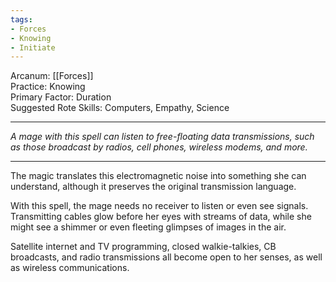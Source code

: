 ```yaml
---
tags:
- Forces
- Knowing
- Initiate
---
```


Arcanum: [[Forces]]\
Practice: Knowing\
Primary Factor: Duration\
Suggested Rote Skills: Computers, Empathy, Science

---

_A mage with this spell can listen to free-floating data transmissions, such as those broadcast by radios, cell phones, wireless modems, and more._

---

The magic translates this electromagnetic noise into something she can understand, although it preserves the original transmission language.

With this spell, the mage needs no receiver to listen or even see signals. Transmitting cables glow before her eyes with streams of data, while she might see a shimmer or even fleeting glimpses of images in the air.

Satellite internet and TV programming, closed walkie-talkies, CB broadcasts, and radio transmissions all become open to her senses, as well as wireless communications.